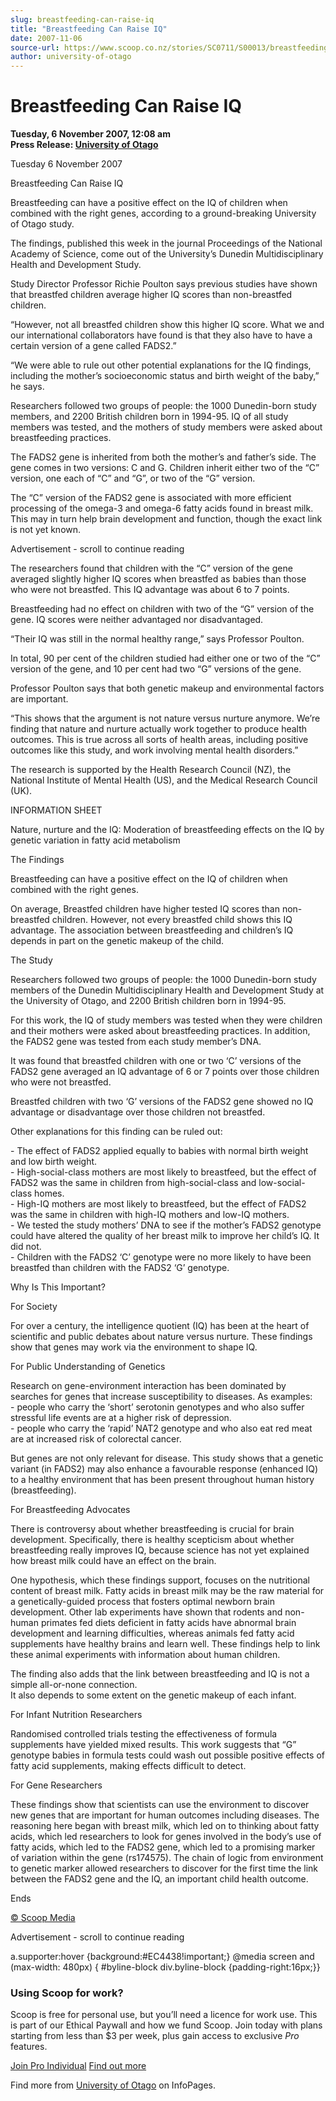 ```yaml
---
slug: breastfeeding-can-raise-iq
title: "Breastfeeding Can Raise IQ"
date: 2007-11-06
source-url: https://www.scoop.co.nz/stories/SC0711/S00013/breastfeeding-can-raise-iq.htm
author: university-of-otago
---
```

Breastfeeding Can Raise IQ
==========================

**Tuesday, 6 November 2007, 12:08 am**  
**Press Release: [University of Otago](https://info.scoop.co.nz/University_of_Otago)**

Tuesday 6 November 2007

  
Breastfeeding Can Raise IQ

  
Breastfeeding can have a positive effect on the IQ of children when combined with the right genes, according to a ground-breaking University of Otago study.

The findings, published this week in the journal Proceedings of the National Academy of Science, come out of the University’s Dunedin Multidisciplinary Health and Development Study.

Study Director Professor Richie Poulton says previous studies have shown that breastfed children average higher IQ scores than non-breastfed children.

“However, not all breastfed children show this higher IQ score. What we and our international collaborators have found is that they also have to have a certain version of a gene called FADS2.”

“We were able to rule out other potential explanations for the IQ findings, including the mother’s socioeconomic status and birth weight of the baby,” he says.

Researchers followed two groups of people: the 1000 Dunedin-born study members, and 2200 British children born in 1994-95. IQ of all study members was tested, and the mothers of study members were asked about breastfeeding practices.

The FADS2 gene is inherited from both the mother’s and father’s side. The gene comes in two versions: C and G. Children inherit either two of the “C” version, one each of “C” and “G”, or two of the “G” version.

The “C” version of the FADS2 gene is associated with more efficient processing of the omega-3 and omega-6 fatty acids found in breast milk. This may in turn help brain development and function, though the exact link is not yet known.

Advertisement - scroll to continue reading





The researchers found that children with the “C” version of the gene averaged slightly higher IQ scores when breastfed as babies than those who were not breastfed. This IQ advantage was about 6 to 7 points.

Breastfeeding had no effect on children with two of the “G” version of the gene. IQ scores were neither advantaged nor disadvantaged.

“Their IQ was still in the normal healthy range,” says Professor Poulton.

In total, 90 per cent of the children studied had either one or two of the “C” version of the gene, and 10 per cent had two “G” versions of the gene.

Professor Poulton says that both genetic makeup and environmental factors are important.

“This shows that the argument is not nature versus nurture anymore. We’re finding that nature and nurture actually work together to produce health outcomes. This is true across all sorts of health areas, including positive outcomes like this study, and work involving mental health disorders.”

The research is supported by the Health Research Council (NZ), the National Institute of Mental Health (US), and the Medical Research Council (UK).

  
INFORMATION SHEET

Nature, nurture and the IQ: Moderation of breastfeeding effects on the IQ by genetic variation in fatty acid metabolism

  
The Findings

Breastfeeding can have a positive effect on the IQ of children when combined with the right genes.

On average, Breastfed children have higher tested IQ scores than non-breastfed children. However, not every breastfed child shows this IQ advantage. The association between breastfeeding and children’s IQ depends in part on the genetic makeup of the child.

The Study

Researchers followed two groups of people: the 1000 Dunedin-born study members of the Dunedin Multidisciplinary Health and Development Study at the University of Otago, and 2200 British children born in 1994-95.

For this work, the IQ of study members was tested when they were children and their mothers were asked about breastfeeding practices. In addition, the FADS2 gene was tested from each study member’s DNA.

It was found that breastfed children with one or two ‘C’ versions of the FADS2 gene averaged an IQ advantage of 6 or 7 points over those children who were not breastfed.

Breastfed children with two ‘G’ versions of the FADS2 gene showed no IQ advantage or disadvantage over those children not breastfed.

Other explanations for this finding can be ruled out:

\- The effect of FADS2 applied equally to babies with normal birth weight and low birth weight.  
\- High-social-class mothers are most likely to breastfeed, but the effect of FADS2 was the same in children from high-social-class and low-social-class homes.  
\- High-IQ mothers are most likely to breastfeed, but the effect of FADS2 was the same in children with high-IQ mothers and low-IQ mothers.  
\- We tested the study mothers’ DNA to see if the mother’s FADS2 genotype could have altered the quality of her breast milk to improve her child’s IQ. It did not.  
\- Children with the FADS2 ‘C’ genotype were no more likely to have been breastfed than children with the FADS2 ‘G’ genotype.

Why Is This Important?

For Society

For over a century, the intelligence quotient (IQ) has been at the heart of scientific and public debates about nature versus nurture. These findings show that genes may work via the environment to shape IQ.

For Public Understanding of Genetics

Research on gene-environment interaction has been dominated by searches for genes that increase susceptibility to diseases. As examples:  
\- people who carry the ‘short’ serotonin genotypes and who also suffer stressful life events are at a higher risk of depression.  
\- people who carry the ‘rapid’ NAT2 genotype and who also eat red meat are at increased risk of colorectal cancer.

But genes are not only relevant for disease. This study shows that a genetic variant (in FADS2) may also enhance a favourable response (enhanced IQ) to a healthy environment that has been present throughout human history (breastfeeding).

For Breastfeeding Advocates

There is controversy about whether breastfeeding is crucial for brain development. Specifically, there is healthy scepticism about whether breastfeeding really improves IQ, because science has not yet explained how breast milk could have an effect on the brain.

One hypothesis, which these findings support, focuses on the nutritional content of breast milk. Fatty acids in breast milk may be the raw material for a genetically-guided process that fosters optimal newborn brain development. Other lab experiments have shown that rodents and non-human primates fed diets deficient in fatty acids have abnormal brain development and learning difficulties, whereas animals fed fatty acid supplements have healthy brains and learn well. These findings help to link these animal experiments with information about human children.

The finding also adds that the link between breastfeeding and IQ is not a simple all-or-none connection.  
It also depends to some extent on the genetic makeup of each infant.

For Infant Nutrition Researchers

Randomised controlled trials testing the effectiveness of formula supplements have yielded mixed results. This work suggests that “G” genotype babies in formula tests could wash out possible positive effects of fatty acid supplements, making effects difficult to detect.

For Gene Researchers

These findings show that scientists can use the environment to discover new genes that are important for human outcomes including diseases. The reasoning here began with breast milk, which led on to thinking about fatty acids, which led researchers to look for genes involved in the body’s use of fatty acids, which led to the FADS2 gene, which led to a promising marker of variation within the gene (rs174575). The chain of logic from environment to genetic marker allowed researchers to discover for the first time the link between the FADS2 gene and the IQ, an important child health outcome.

Ends

[© Scoop Media](http://www.scoop.co.nz/about/terms.html)  

Advertisement - scroll to continue reading



a.supporter:hover {background:#EC4438!important;} @media screen and (max-width: 480px) { #byline-block div.byline-block {padding-right:16px;}}

### Using Scoop for work?

Scoop is free for personal use, but you’ll need a licence for work use. This is part of our Ethical Paywall and how we fund Scoop. Join today with plans starting from less than $3 per week, plus gain access to exclusive _Pro_ features.  
  
[Join Pro Individual](https://pro.scoop.co.nz/Individual/?from=ProIn24) [Find out more](https://pro.scoop.co.nz/using-scoop-for-work/?from=ProIn24)

Find more from [University of Otago](https://info.scoop.co.nz/University_of_Otago) on InfoPages.